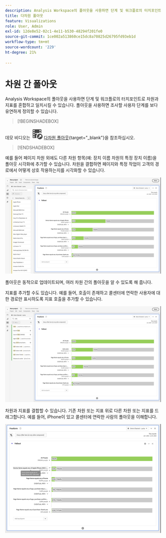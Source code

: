 ```yaml
---
description: Analysis Workspace의 폴아웃을 사용하면 단계 및 워크플로의 터치포인트로서 차원과 지표를 짜 맞출 수 있습니다. 따라서 조사할 사용자 단계를 더욱 유연하게 정의할 수 있습니다.
title: 다차원 폴아웃
feature: Visualizations
role: User, Admin
exl-id: 12de8e52-02c1-4e11-b530-48294f201fe0
source-git-commit: 1ce002a513860ce15dc8a70825d26795fd93eb1d
workflow-type: tm+mt
source-wordcount: '229'
ht-degree: 21%

---
```


# 차원 간 폴아웃


Analysis Workspace의 폴아웃을 사용하면 단계 및 워크플로의 터치포인트로 차원과 지표를 혼합하고 일치시킬 수 있습니다. 폴아웃을 사용하면 조사할 사용자 단계를 보다 유연하게 정의할 수 있습니다.

>[!BEGINSHADEBOX]

데모 비디오는 ![VideoCheckedOut](/help/assets/icons/VideoCheckedOut.svg) [다차원 폴아웃](https://video.tv.adobe.com/v/30892?quality=12&learn=on&captions=kor){target="_blank"}을 참조하십시오.

>[!ENDSHADEBOX]

예를 들어 페이지 차원 외에도 다른 차원 항목(예: 장치 이름 차원의 특정 장치 이름)을 폴아웃 시각화에 추가할 수 있습니다. 차원을 결합하면 페이지와 특정 작업이 고객의 경로에서 어떻게 상호 작용하는지를 시각화할 수 있습니다.

![여러 차원을 터치포인트로 표시하는 모든 방문 보기.](assets/fallout-otherdimension.png)

폴아웃은 동적으로 업데이트되며, 여러 차원 간의 폴아웃을 알 수 있도록 해 줍니다.

지표를 추가할 수도 있습니다. 예를 들어, 호출이 존재하고 콜센터에 연락한 사용자에 대한 경로만 표시하도록 지표 호출을 추가할 수 있습니다.

![추가된 지표를 표시하는 모든 방문 보기: &quot;공유 사진&quot;.](assets/fallout-metrics.png)

차원과 지표를 결합할 수 있습니다. 기존 차원 또는 지표 위로 다른 차원 또는 지표를 드래그합니다. 예를 들어, iPhone이 있고 콜센터에 연락한 사람의 폴아웃을 이해합니다.

![추가된 동작 이름(공유 및 공유 사진 지표)을 표시하는 모든 방문 보기](assets/fallout-combined.png)
